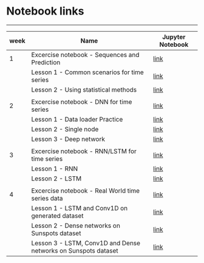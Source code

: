 # Notebook links

________

| week | Name                                                           | Jupyter Notebook                                                                                                                                                                                                                                                               |
| ---- | -------------------------------------------------------------- | ------------------------------------------------------------------------------------------------------------------------------------------------------------------------------------------------------------------------------------------------------------------------------ |
| 1    | Excercise notebook - Sequences and Prediction                  | [link](https://nbviewer.jupyter.org/github/veb-101/Tensorflow-Specialization/blob/master/Tensorflow%20in%20Practice%20specialization/Course%204%20-%20Sequences%2C%20Time%20series%2C%20Prediction/week%201%20-%20Sequences%20and%20Prediction/Exercise_Question.ipynb)        |
|      | Lesson 1 - Common scenarios for time series                    | [link](https://nbviewer.jupyter.org/github/veb-101/Tensorflow-Specialization/blob/master/Tensorflow%20in%20Practice%20specialization/Course%204%20-%20Sequences%2C%20Time%20series%2C%20Prediction/week%201%20-%20Sequences%20and%20Prediction/Lesson_1_statistical.ipynb)     |
|      | Lesson 2 - Using statistical methods                           | [link](https://nbviewer.jupyter.org/github/veb-101/Tensorflow-Specialization/blob/master/Tensorflow%20in%20Practice%20specialization/Course%204%20-%20Sequences%2C%20Time%20series%2C%20Prediction/week%201%20-%20Sequences%20and%20Prediction/Lesson_2.ipynb)                 |
|      |                                                                |                                                                                                                                                                                                                                                                                |
| 2    | Excercise notebook - DNN for time series                       | [link](https://nbviewer.jupyter.org/github/veb-101/Tensorflow-Specialization/blob/master/Tensorflow%20in%20Practice%20specialization/Course%204%20-%20Sequences%2C%20Time%20series%2C%20Prediction/week%202%20-%20DNN%20for%20time%20series/Exercise_Question.ipynb)           |
|      | Lesson 1 - Data loader Practice                                | [link](https://nbviewer.jupyter.org/github/veb-101/Tensorflow-Specialization/blob/master/Tensorflow%20in%20Practice%20specialization/Course%204%20-%20Sequences%2C%20Time%20series%2C%20Prediction/week%202%20-%20DNN%20for%20time%20series/Lesson_1_practice.ipynb)           |
|      | Lesson 2 - Single node                                         | [link](https://nbviewer.jupyter.org/github/veb-101/Tensorflow-Specialization/blob/master/Tensorflow%20in%20Practice%20specialization/Course%204%20-%20Sequences%2C%20Time%20series%2C%20Prediction/week%202%20-%20DNN%20for%20time%20series/Lesson_2.ipynb)                    |
|      | Lesson 3 - Deep network                                        | [link](https://nbviewer.jupyter.org/github/veb-101/Tensorflow-Specialization/blob/master/Tensorflow%20in%20Practice%20specialization/Course%204%20-%20Sequences%2C%20Time%20series%2C%20Prediction/week%202%20-%20DNN%20for%20time%20series/Lesson_3.ipynb)                    |
|      |                                                                |                                                                                                                                                                                                                                                                                |
| 3    | Excercise notebook - RNN/LSTM for time series                  | [link](https://nbviewer.jupyter.org/github/veb-101/Tensorflow-Specialization/blob/master/Tensorflow%20in%20Practice%20specialization/Course%204%20-%20Sequences%2C%20Time%20series%2C%20Prediction/week%203%20-%20RNN%20for%20time%20series/Exercise_Question.ipynb)           |
|      | Lesson 1 - RNN                                                 | [link](https://nbviewer.jupyter.org/github/veb-101/Tensorflow-Specialization/blob/master/Tensorflow%20in%20Practice%20specialization/Course%204%20-%20Sequences%2C%20Time%20series%2C%20Prediction/week%203%20-%20RNN%20for%20time%20series/Lesson_1_RNN.ipynb)                |
|      | Lesson 2 - LSTM                                                | [link](https://nbviewer.jupyter.org/github/veb-101/Tensorflow-Specialization/blob/master/Tensorflow%20in%20Practice%20specialization/Course%204%20-%20Sequences%2C%20Time%20series%2C%20Prediction/week%203%20-%20RNN%20for%20time%20series/Lesson_2_LSTM.ipynb)               |
|      |                                                                |                                                                                                                                                                                                                                                                                |
| 4    | Excercise notebook - Real World time series data               | [link](https://nbviewer.jupyter.org/github/veb-101/Tensorflow-Specialization/blob/master/Tensorflow%20in%20Practice%20specialization/Course%204%20-%20Sequences%2C%20Time%20series%2C%20Prediction/week%204%20-%20read%20world%20time%20series%20data/Exercise_Question.ipynb) |
|      | Lesson 1 - LSTM and Conv1D on generated dataset                | [link](https://nbviewer.jupyter.org/github/veb-101/Tensorflow-Specialization/blob/master/Tensorflow%20in%20Practice%20specialization/Course%204%20-%20Sequences%2C%20Time%20series%2C%20Prediction/week%204%20-%20read%20world%20time%20series%20data/Lesson_1.ipynb)          |
|      | Lesson 2 - Dense networks on Sunspots dataset                  | [link](https://nbviewer.jupyter.org/github/veb-101/Tensorflow-Specialization/blob/master/Tensorflow%20in%20Practice%20specialization/Course%204%20-%20Sequences%2C%20Time%20series%2C%20Prediction/week%204%20-%20read%20world%20time%20series%20data/Lesson_2.ipynb)          |
|      | Lesson 3 - LSTM, Conv1D and Dense networks on Sunspots dataset | [link](https://nbviewer.jupyter.org/github/veb-101/Tensorflow-Specialization/blob/master/Tensorflow%20in%20Practice%20specialization/Course%204%20-%20Sequences%2C%20Time%20series%2C%20Prediction/week%204%20-%20read%20world%20time%20series%20data/Lesson_3.ipynb)          |